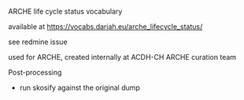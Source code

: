 ARCHE life cycle status vocabulary

available at https://vocabs.dariah.eu/arche_lifecycle_status/

see redmine issue 

used for ARCHE, created internally at ACDH-CH ARCHE curation team

Post-processing
* run skosify against the original dump
